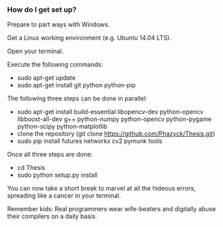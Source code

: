 ### How do I get set up? ###

Prepare to part ways with Windows.

Get a Linux working environment (e.g. Ubuntu 14.04 LTS).

Open your terminal.

Execute the following commands:

* sudo apt-get update
* sudo apt-get install git python python-pip


The following three steps can be done in parallel:

* sudo apt-get install build-essential libopencv-dev python-opencv libboost-all-dev g++ python-numpy python-opencv python-pygame python-scipy python-matplotlib
* clone the repository (git clone https://github.com/Phazyck/Thesis.git)
* sudo pip install futures networkx cv2 pymunk tools


Once all three steps are done:

* cd Thesis
* sudo python setup.py install

You can now take a short break to marvel at all the hideous errors, spreading like a cancer in your terminal.

Remember kids: Real programmers wear wife-beaters and digitally abuse their compilers on a daily basis.
